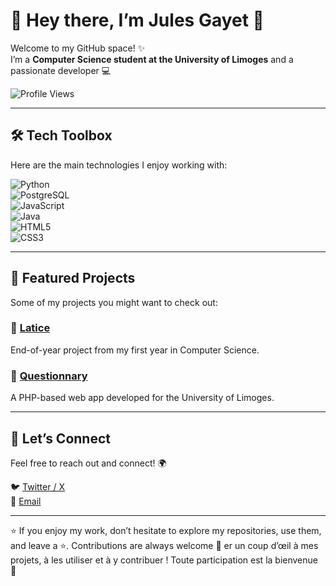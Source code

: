 # 👋 Hey there, I’m **Jules Gayet** 🚀  

Welcome to my GitHub space! ✨  
I’m a **Computer Science student at the University of Limoges** and a passionate developer 💻  

![Profile Views](https://komarev.com/ghpvc/?username=LOI-mln&color=blueviolet)  

---

## 🛠️ Tech Toolbox
Here are the main technologies I enjoy working with:  

![Python](https://img.shields.io/badge/-Python-3776AB?style=for-the-badge&logo=python&logoColor=white)  
![PostgreSQL](https://img.shields.io/badge/-PostgreSQL-336791?style=for-the-badge&logo=postgresql&logoColor=white)  
![JavaScript](https://img.shields.io/badge/-JavaScript-F7DF1E?style=for-the-badge&logo=javascript&logoColor=black)  
![Java](https://img.shields.io/badge/-Java-007396?style=for-the-badge&logo=java&logoColor=white)  
![HTML5](https://img.shields.io/badge/-HTML5-E34F26?style=for-the-badge&logo=html5&logoColor=white)  
![CSS3](https://img.shields.io/badge/-CSS3-1572B6?style=for-the-badge&logo=css3&logoColor=white)  

---

## 📌 Featured Projects
Some of my projects you might want to check out:  

### 🎨 [Latice](https://github.com/jules87000/latice)  
End-of-year project from my first year in Computer Science.  

### 🔗 [Questionnary](https://github.com/Mdeterne/Web-app-questionary)  
A PHP-based web app developed for the University of Limoges.  

---

## 🤝 Let’s Connect
Feel free to reach out and connect! 🌍  

🐦 [Twitter / X](https://x.com/MLN_444)  
📧 [Email](mailto:milan.loi@unilim.fr)  

---

⭐ If you enjoy my work, don’t hesitate to explore my repositories, use them, and leave a ⭐. Contributions are always welcome 🙌  er un coup d’œil à mes projets, à les utiliser et à y contribuer ! Toute participation est la bienvenue 🙌  
